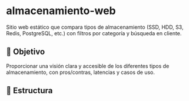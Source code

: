 # almacenamiento-web

Sitio web estático que compara tipos de almacenamiento (SSD, HDD, S3, Redis, PostgreSQL, etc.) con filtros por categoría y búsqueda en cliente.

## 🎯 Objetivo
Proporcionar una visión clara y accesible de los diferentes tipos de almacenamiento, con pros/contras, latencias y casos de uso.

## 📂 Estructura
